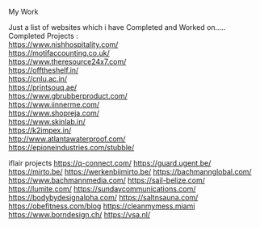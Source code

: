 My Work

Just a list of websites which i have Completed and Worked on.....
Completed Projects :<br>
https://www.nishhospitality.com/<br>
https://motifaccounting.co.uk/<br>
https://www.theresource24x7.com/<br>
https://offtheshelf.in/<br>
https://cnlu.ac.in/<br>
https://printsouq.ae/<br>
https://www.gbrubberproduct.com/<br>
https://www.iinnerme.com/<br>
https://www.shopreja.com/<br>
https://www.skinlab.in/<br>
https://k2impex.in/<br>
http://www.atlantawaterproof.com/<br>
https://epioneindustries.com/stubble/


iflair projects
https://q-connect.com/
https://guard.ugent.be/
https://mirto.be/
https://werkenbijmirto.be/
https://bachmannglobal.com/
https://www.bachmannmedia.com/
https://sail-belize.com/
https://lumite.com/
https://sundaycommunications.com/
https://bodybydesignalpha.com/
https://saltnsauna.com/
https://obefitness.com/blog
https://cleanmymess.miami
https://www.borndesign.ch/
https://vsa.nl/
